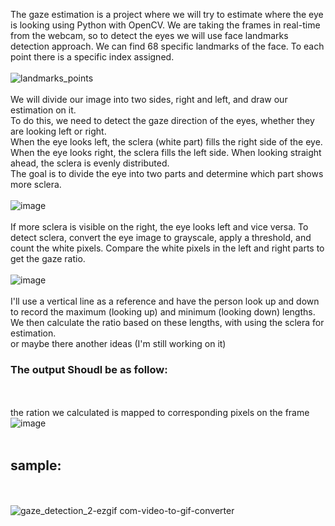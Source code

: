 The gaze estimation is a project where we will try to estimate where the eye is looking using Python with OpenCV.
We are taking the frames in real-time from the webcam, so to detect the eyes we will use face landmarks detection approach. We can find 68 specific landmarks of the face. To each point there is a specific index assigned.<br><br>
![landmarks_points](https://github.com/user-attachments/assets/23f1ee5c-979c-48c6-b546-34e992bcdec8)
<br><br>
We will divide our image into two sides, right and left, and draw our estimation on it.<br>
To do this, we need to detect the gaze direction of the eyes, whether they are looking left or right.<br>
When the eye looks left, the sclera (white part) fills the right side of the eye. When the eye looks right, the sclera fills the left side. When looking straight ahead, the sclera is evenly distributed.<br>
The goal is to divide the eye into two parts and determine which part shows more sclera.
<br><br>
![image](https://github.com/user-attachments/assets/a3f9529f-bcac-4a20-a5f6-6eced7f70045)
<br><br>
If more sclera is visible on the right, the eye looks left and vice versa. To detect sclera, convert the eye image to grayscale, apply a threshold, and count the white pixels. Compare the white pixels in the left and right parts to get the gaze ratio.
<br><br>
![image](https://github.com/user-attachments/assets/06411ee8-4532-4348-bf89-cc7282d477d4)
<br><br>
I'll use a vertical line as a reference and have the person look up and down to record the maximum (looking up) and minimum (looking down) lengths. We then calculate the ratio based on these lengths, with using the sclera for estimation.
<br>
or maybe there another ideas (I'm still working on it)
<br>
### The output Shoudl be as follow:
<br><br>
the ration we calculated is mapped to corresponding pixels on the frame<br>
![image](https://github.com/user-attachments/assets/ac3d3a49-7871-4f59-a843-771c25a34e4f)
<br><br>
## sample:
<br><br>
![gaze_detection_2-ezgif com-video-to-gif-converter](https://github.com/user-attachments/assets/089710dd-08cb-4f18-b06e-deb3d270c46c)







